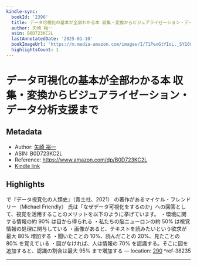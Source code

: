 ```yaml
---
kindle-sync:
  bookId: '2396'
  title: データ可視化の基本が全部わかる本 収集・変換からビジュアライゼーション・データ分析支援まで
  author: 矢崎 裕一
  asin: B0D723KC2L
  lastAnnotatedDate: '2025-01-10'
  bookImageUrl: 'https://m.media-amazon.com/images/I/71PexGtYIoL._SY160.jpg'
  highlightsCount: 1
---
```

# データ可視化の基本が全部わかる本 収集・変換からビジュアライゼーション・データ分析支援まで
## Metadata
* Author: [矢崎 裕一](https://www.amazon.comundefined)
* ASIN: B0D723KC2L
* Reference: https://www.amazon.com/dp/B0D723KC2L
* [Kindle link](kindle://book?action=open&asin=B0D723KC2L)

## Highlights
で『データ視覚化の人類史』（青土社、2021） の著作があるマイケル・フレンドリー（Michael Friendly） 氏は「なぜデータ可視化をするのか」への回答として、視覚を活用することのメリットを以下のように挙げています。 ・環境に関する情報の約 90% は目から得られる ・私たちの脳ニューロンの約 50% は視覚情報の処理に関与している ・画像があると、テキストを読みたいという欲求が最大 80% 増加する ・聞いたことの 10%、読んだことの 20%、見たことの 80% を覚えている ・図がなければ、人は情報の 70% を認識する。そこに図を追加すると、認識の割合は最大 95% まで増加する — location: [290](kindle://book?action=open&asin=B0D723KC2L&location=290) ^ref-38235

---
